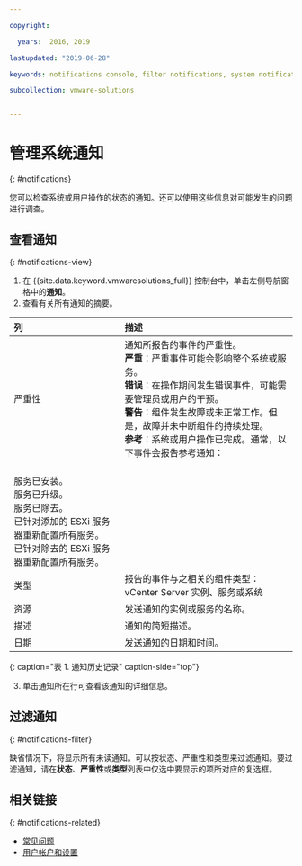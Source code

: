 ```yaml
---

copyright:

  years:  2016, 2019

lastupdated: "2019-06-28"

keywords: notifications console, filter notifications, system notification

subcollection: vmware-solutions


---
```


# 管理系统通知
{: #notifications}

您可以检查系统或用户操作的状态的通知。还可以使用这些信息对可能发生的问题进行调查。

## 查看通知
{: #notifications-view}

1. 在 {{site.data.keyword.vmwaresolutions_full}} 控制台中，单击左侧导航窗格中的**通知**。
2. 查看有关所有通知的摘要。

|列|描述|
|:------ |:----------- |
|严重性|通知所报告的事件的严重性。<br>**严重**：严重事件可能会影响整个系统或服务。<br>**错误**：在操作期间发生错误事件，可能需要管理员或用户的干预。<br>**警告**：组件发生故障或未正常工作。但是，故障并未中断组件的持续处理。<br>**参考**：系统或用户操作已完成。通常，以下事件会报告参考通知：
       <br>服务已安装。<br>服务已升级。<br>服务已除去。<br>已针对添加的 ESXi 服务器重新配置所有服务。<br>已针对除去的 ESXi 服务器重新配置所有服务。|
|类型|报告的事件与之相关的组件类型：vCenter Server 实例、服务或系统|
|资源|发送通知的实例或服务的名称。|
|描述|通知的简短描述。|
|日期|发送通知的日期和时间。|
{: caption="表 1. 通知历史记录" caption-side="top"}

3. 单击通知所在行可查看该通知的详细信息。

## 过滤通知
{: #notifications-filter}

缺省情况下，将显示所有未读通知。可以按状态、严重性和类型来过滤通知。要过滤通知，请在**状态**、**严重性**或**类型**列表中仅选中要显示的项所对应的复选框。

## 相关链接
{: #notifications-related}

* [常见问题](/docs/services/vmwaresolutions/vmonic?topic=vmware-solutions-faq)
* [用户帐户和设置](/docs/services/vmwaresolutions/vmonic?topic=vmware-solutions-useraccount)
